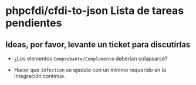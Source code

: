 # phpcfdi/cfdi-to-json Lista de tareas pendientes

## Ideas, por favor, levante un ticket para discutirlas

- ¿Los elementos `Comprobante/Complemento` deberían colapsarse?

- Hacer que `infection` se ejecute con un mínimo requerido en la integración contínua.
